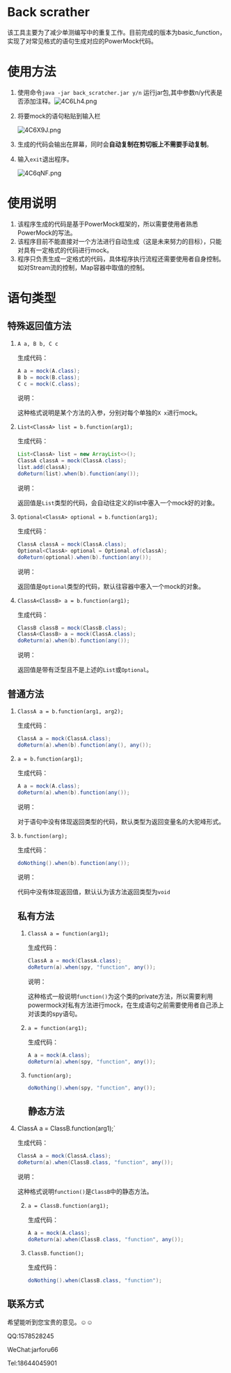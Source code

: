 # Back scrather

该工具主要为了减少单测编写中的重复工作。目前完成的版本为basic_function，实现了对常见格式的语句生成对应的PowerMock代码。

# 使用方法

1. 使用命令`java -jar back_scratcher.jar y/n` 运行jar包,其中参数n/y代表是否添加注释。![4C6Lh4.png](https://z3.ax1x.com/2021/09/13/4C6Lh4.png)

2. 将要mock的语句粘贴到输入栏

   ![4C6X9J.png](https://z3.ax1x.com/2021/09/13/4C6X9J.png)

3. 生成的代码会输出在屏幕，同时会**自动复制在剪切板上不需要手动复制**。

4. 输入`exit`退出程序。

   ![4C6qNF.png](https://z3.ax1x.com/2021/09/13/4C6qNF.png)

# 使用说明

1. 该程序生成的代码是基于PowerMock框架的，所以需要使用者熟悉PowerMock的写法。
2. 该程序目前不能直接对一个方法进行自动生成（这是未来努力的目标），只能对具有一定格式的代码进行mock。
3. 程序只负责生成一定格式的代码，具体程序执行流程还需要使用者自身控制。如对Stream流的控制，Map容器中取值的控制。

# 语句类型

## 特殊返回值方法

1. `A a, B b, C c`

   生成代码：

   ```java
   A a = mock(A.class);
   B b = mock(B.class);
   C c = mock(C.class);
   ```

   说明：

   这种格式说明是某个方法的入参，分别对每个单独的`X x`进行mock。

2. `List<ClassA> list = b.function(arg1);`

   生成代码：

   ```java
   List<ClassA> list = new ArrayList<>();
   ClassA classA = mock(ClassA.class);
   list.add(classA);
   doReturn(list).when(b).function(any());
   ```

   说明：

   返回值是`List`类型的代码，会自动往定义的list中塞入一个mock好的对象。

3. `Optional<ClassA> optional = b.function(arg1);`

   生成代码：

   ```java
   ClassA classA = mock(ClassA.class);
   Optional<ClassA> optional = Optional.of(classA);
   doReturn(optional).when(b).function(any());
   ```

   说明：

   返回值是`Optional`类型的代码，默认往容器中塞入一个mock的对象。

4. `ClassA<ClassB> a = b.function(arg1);`

   生成代码：

   ```java
   ClassB classB = mock(ClassB.class);
   ClassA<ClassB> a = mock(ClassA.class);
   doReturn(a).when(b).function(any());
   ```

   说明：

   返回值是带有泛型且不是上述的`List`或`Optional`。

## 普通方法

1. `ClassA a = b.function(arg1, arg2);`

   生成代码：

   ```java
   ClassA a = mock(ClassA.class);
   doReturn(a).when(b).function(any(), any());
   
   ```
   
2. `a = b.function(arg1);`

    生成代码：

    ```java
    A a = mock(A.class);
    doReturn(a).when(b).function(any());
    ```

    说明：

    对于语句中没有体现返回类型的代码，默认类型为返回变量名的大驼峰形式。
    
3. `b.function(arg);`

    生成代码：

    ```java
    doNothing().when(b).function(any());
    ```

    说明：

    代码中没有体现返回值，默认认为该方法返回类型为`void`


   ## 私有方法

   1. `ClassA a = function(arg1);`

      生成代码：

      ```java
      ClassA a = mock(ClassA.class);
      doReturn(a).when(spy, "function", any());
      ```

      说明：

      这种格式一般说明`function()`为这个类的private方法，所以需要利用powermock对私有方法进行mock，在生成语句之前需要使用者自己添上对该类的spy语句。

   3. `a = function(arg1);`

      生成代码：

      ```java
      A a = mock(A.class);
      doReturn(a).when(spy, "function", any());
      ```

   3. `function(arg);`

      ```java
      doNothing().when(spy, "function", any());
      ```

      ## 静态方法

1. ClassA a = ClassB.function(arg1);`

   生成代码：

   ```java
   ClassA a = mock(ClassA.class);
   doReturn(a).when(ClassB.class, "function", any());
   ```

   说明：

   这种格式说明`function()`是`ClassB`中的静态方法。

   2. `a = ClassB.function(arg1);`

      生成代码：

      ```java
      A a = mock(A.class);
      doReturn(a).when(ClassB.class, "function", any());
      ```

   3. `ClassB.function();`

      生成代码：

      ```java
      doNothing().when(ClassB.class, "function");
      ```

## 联系方式

希望能听到您宝贵的意见。:relaxed::relaxed:

QQ:1578528245

WeChat:jarforu66

Tel:18644045901

